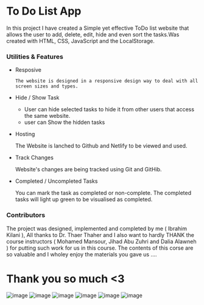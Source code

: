 # To Do List App

In this project I have created a Simple yet effective ToDo list website that allows the user to add, delete, edit, hide and even sort the tasks.Was created with HTML, CSS, JavaScript and the LocalStorage.

### Utilities & Features
- Resposive

      The website is designed in a responsive design way to deal with all screen sizes and types.
  
- Hide / Show Task
  - User can hide selected tasks to hide it from other users that access the same website.
  - user can Show the hidden tasks
  
- Hosting

    The Website is lanched to Github and Netlify to be viewed and used.
    
- Track Changes

     Website's changes are being tracked using Git and GitHib.
     
- Completed / Uncompleted Tasks

     You can mark the task as completed or non-complete. The completed tasks will light up green to be visualised as completed.


### Contributors

  The project was designed, implemented and completed by me ( Ibrahim Kilani ), All thanks to Dr. Thaer Thaher and I also want to hardly THANK the course instructors ( Mohamed Mansour, Jihad Abu Zuhri and Dalia Alawneh ) for putting such work for us in this course. The contents of this corse are so valuable and I wholey enjoy the materials you gave us ....
  
  
  # Thank you so much <3






![image](https://user-images.githubusercontent.com/112987450/229325380-c99a5cfe-016f-410f-b6c7-48ceb30278f9.png)
![image](https://user-images.githubusercontent.com/112987450/229325411-a99a6ada-4560-433b-8f2c-913219a30a1e.png)
![image](https://user-images.githubusercontent.com/112987450/229325462-420d0890-ddcf-4525-a54e-21c66f673e00.png)
![image](https://user-images.githubusercontent.com/112987450/229325481-e4f4638d-2b7d-4937-81b8-40e404880478.png)
![image](https://user-images.githubusercontent.com/112987450/229325491-8e60595e-07ad-4d23-b472-58d67d503afe.png)
![image](https://user-images.githubusercontent.com/112987450/229325497-c53f9eb1-12e2-437f-a59b-c14c8be50d36.png)
